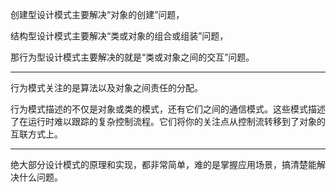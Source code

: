 创建型设计模式主要解决“对象的创建”问题，

结构型设计模式主要解决“类或对象的组合或组装”问题，

那行为型设计模式主要解决的就是“类或对象之间的交互”问题。


---

行为模式关注的是算法以及对象之间责任的分配。

行为模式描述的不仅是对象或类的模式，还有它们之间的通信模式。这些模式描述了在运行时难以跟踪的复杂控制流程。它们将你的关注点从控制流转移到了对象的互联方式上。

---

绝大部分设计模式的原理和实现，都非常简单，难的是掌握应用场景，搞清楚能解决什么问题。

